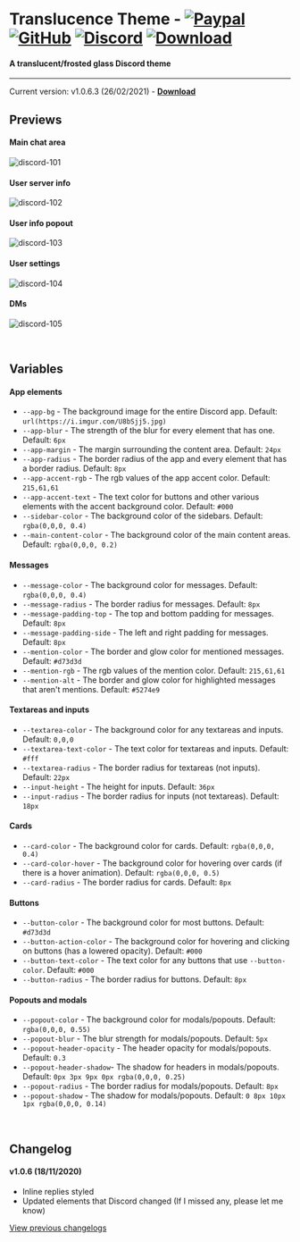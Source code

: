 # Translucence Theme - [![Paypal][paypal-logo]][paypal-url] [![GitHub][github-logo]][github-url] [![Discord][discord-logo]][discord-url] [![Download][download-logo]][download-url]
#### A translucent/frosted glass Discord theme
<hr>

Current version: v1.0.6.3 (26/02/2021) - **[Download](https://betterdiscord.net/ghdl?url=https://raw.githubusercontent.com/CapnKitten/Translucence/master/Translucence.theme.css)**

## Previews

#### Main chat area

![discord-101](https://user-images.githubusercontent.com/4013216/125158359-b07aec80-e13e-11eb-8a85-01e49d772192.png)

#### User server info

![discord-102](https://user-images.githubusercontent.com/4013216/125158363-b7a1fa80-e13e-11eb-91c0-b95c32b5bf8e.png)

#### User info popout

![discord-103](https://user-images.githubusercontent.com/4013216/125158368-bc66ae80-e13e-11eb-912b-7d19a84f42a0.png)

#### User settings

![discord-104](https://user-images.githubusercontent.com/4013216/125158372-c25c8f80-e13e-11eb-9165-e24880bc47f7.png)

#### DMs

![discord-105](https://user-images.githubusercontent.com/4013216/125158378-c8527080-e13e-11eb-9ad5-a7f2e229ac2b.png)

&nbsp;

## Variables

#### App elements
 - `--app-bg` - The background image for the entire Discord app. Default: `url(https://i.imgur.com/U8bSjj5.jpg)`
 - `--app-blur` - The strength of the blur for every element that has one. Default: `6px`
 - `--app-margin` - The margin surrounding the content area. Default: `24px`
 - `--app-radius` - The border radius of the app and every element that has a border radius. Default: `8px`
 - `--app-accent-rgb` - The rgb values of the app accent color. Default: `215,61,61`
 - `--app-accent-text` - The text color for buttons and other various elements with the accent background color. Default: `#000`
 - `--sidebar-color` - The background color of the sidebars. Default: `rgba(0,0,0, 0.4)`
 - `--main-content-color` - The background color of the main content areas. Default: `rgba(0,0,0, 0.2)`

#### Messages
 - `--message-color` - The background color for messages. Default: `rgba(0,0,0, 0.4)`
 - `--message-radius` - The border radius for messages. Default: `8px`
 - `--message-padding-top` - The top and bottom padding for messages. Default: `8px`
 - `--message-padding-side` - The left and right padding for messages. Default: `8px`
 - `--mention-color` - The border and glow color for mentioned messages. Default: `#d73d3d`
 - `--mention-rgb` - The rgb values of the mention color. Default: `215,61,61`
 - `--mention-alt` - The border and glow color for highlighted messages that aren't mentions. Default: `#5274e9`

#### Textareas and inputs
 - `--textarea-color` - The background color for any textareas and inputs. Default: `0,0,0`
 - `--textarea-text-color` - The text color for textareas and inputs. Default: `#fff`
 - `--textarea-radius` - The border radius for textareas (not inputs). Default: `22px`
 - `--input-height` - The height for inputs. Default: `36px`
 - `--input-radius` - The border radius for inputs (not textareas). Default: `18px`

#### Cards
 - `--card-color` - The background color for cards. Default: `rgba(0,0,0, 0.4)`
 - `--card-color-hover` - The background color for hovering over cards (if there is a hover animation). Default: `rgba(0,0,0, 0.5)`
 - `--card-radius` - The border radius for cards. Default: `8px`

#### Buttons
 - `--button-color` - The background color for most buttons. Default: `#d73d3d`
 - `--button-action-color` - The background color for hovering and clicking on buttons (has a lowered opacity). Default: `#000`
 - `--button-text-color` - The text color for any buttons that use `--button-color`. Default: `#000`
 - `--button-radius` - The border radius for buttons. Default: `8px`

#### Popouts and modals
 - `--popout-color` - The background color for modals/popouts. Default: `rgba(0,0,0, 0.55)`
 - `--popout-blur` - The blur strength for modals/popouts. Default: `5px`
 - `--popout-header-opacity` - The header opacity for modals/popouts. Default: `0.3`
 - `--popout-header-shadow`- The shadow for headers in modals/popouts. Default: `0px 3px 9px 0px rgba(0,0,0, 0.25)`
 - `--popout-radius` - The border radius for modals/popouts. Default: `8px`
 - `--popout-shadow` - The shadow for modals/popouts. Default: `0 8px 10px 1px rgba(0,0,0, 0.14)`
 
&nbsp;

## Changelog

#### v1.0.6 (18/11/2020)
* Inline replies styled
* Updated elements that Discord changed (If I missed any, please let me know)

[View previous changelogs](https://github.com/CapnKitten/BetterDiscord/blob/master/Themes/Translucence/changelog.md)

[paypal-logo]: https://img.shields.io/static/v1?label=PayPal&message=Donate&style=flat&logo=paypal&color=blue
[paypal-url]: https://paypal.me/capnkitten

[github-logo]: https://img.shields.io/static/v1?label=GitHub&message=Sponsor&style=flat&logo=github&color=black
[github-url]: https://github.com/sponsors/CapnKitten

[download-logo]: https://img.shields.io/static/v1?label=Download&message=Theme&style=flat&color=blue
[download-url]: https://capnkitten.github.io/BetterDiscord/Download/?theme=Translucence

[discord-logo]: https://img.shields.io/static/v1?label=Discord&message=Server&style=flat&logo=discord&color=blue
[discord-url]: https://discord.gg/jzJkA6Z
